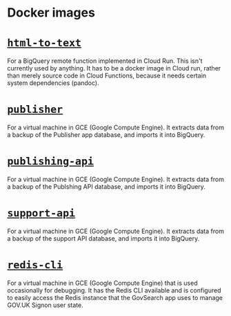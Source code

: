 # Docker images

# [`html-to-text`][html-to-text]

For a BigQuery remote function implemented in Cloud Run.  This isn't currently
used by anything.  It has to be a docker image in Cloud run, rather than merely
source code in Cloud Functions, because it needs certain system dependencies
(pandoc).

# [`publisher`][publisher]

For a virtual machine in GCE (Google Compute Engine).  It extracts data from a
backup of the Publisher app database, and imports it into BigQuery.

# [`publishing-api`][publishing-api]

For a virtual machine in GCE (Google Compute Engine).  It extracts data from a
backup of the Publshing API database, and imports it into BigQuery.

# [`support-api`][support-api]

For a virtual machine in GCE (Google Compute Engine).  It extracts data from a
backup of the support API database, and imports it into BigQuery.

# [`redis-cli`][redis-cli]

For a virtual machine in GCE (Google Compute Engine) that is used occasionally
for debugging. It has the Redis CLI available and is configured to easily access
the Redis instance that the GovSearch app uses to manage GOV.UK Signon user
state.

[html-to-text]: ./html-to-text
[publisher]: ./publisher
[publishing-api]: ./publisher-api
[support-api]: ./support-api
[redis-cli]: ./redis-cli
